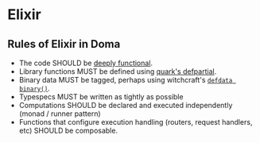 # Elixir

## Rules of Elixir in Doma

 - The code SHOULD be [deeply functional](https://github.com/witchcrafters/witchcraft).
 - Library functions MUST be defined using [quark's defpartial](https://github.com/witchcrafters/quark#partial).
 - Binary data MUST be tagged, perhaps using witchcraft's [`defdata binary()`](https://github.com/witchcrafters/algae#single-field-shorthand).
 - Typespecs MUST be written as tightly as possible
 - Computations SHOULD be declared and executed independently (monad / runner pattern)
 - Functions that configure execution handling (routers, request
   handlers, etc) SHOULD be composable.

